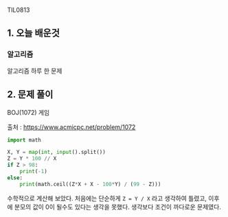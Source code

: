 TIL0813

## 1. 오늘 배운것

### 알고리즘



알고리즘 하루 한 문제

## 2. 문제 풀이

BOJ(1072) 게임



출처 : https://www.acmicpc.net/problem/1072

``````python
import math

X, Y = map(int, input().split())
Z = Y * 100 // X
if Z > 98:
    print(-1)
else:
    print(math.ceil((Z*X + X - 100*Y) / (99 - Z)))
``````

수학적으로 계산해 보았다. 처음에는 단순하게 `Z = Y / X` 라고 생각하여 틀렸고, 이후에 분모의 값이 0이 될수도 있다는 생각을 못했다. 생각보다 조건이 까다로운 문제였다.


